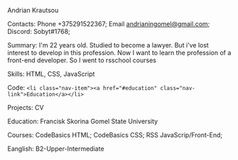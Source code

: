 Andrian Krautsou

Contacts: Phone +375291522367; Email andrianingomel@gmail.com; Discord: Sobyt#1768;

Summary: I'm 22 years old. Studied to become a lawyer. But i've lost interest to develop in this profession. Now I want to learn the profession of a front-end developer. So I went to rsschool courses

Skills: HTML, CSS, JavaScript

Code: ```<li class="nav-item"><a href="#education" class="nav-link">Education</a></li>```

Projects: CV

Education: Francisk Skorina Gomel State University

Courses: CodeBasics HTML; CodeBasics CSS; RSS JavaScrip/Front-End;

Eanglish: B2-Upper-Intermediate
